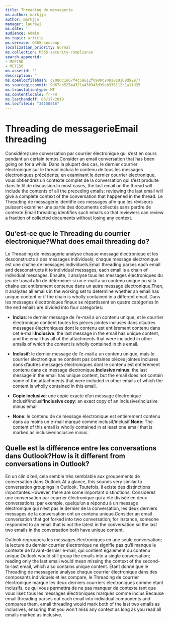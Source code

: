 ```yaml
---
title: Threading de messagerie
ms.author: markjjo
author: markjjo
manager: laurawi
ms.date: ''
audience: Admin
ms.topic: article
ms.service: O365-seccomp
localization_priority: Normal
ms.collection: M365-security-compliance
search.appverid:
- MOE150
- MET150
ms.assetid: ''
description: ''
ms.openlocfilehash: c2086c1667f4c5a612f0980c2492819168d92977
ms.sourcegitcommit: 9d67cb52544321a430343d39eb336112c1a11d35
ms.translationtype: MT
ms.contentlocale: fr-FR
ms.lasthandoff: 05/17/2019
ms.locfileid: "34150816"
---
```

# <a name="email-threading"></a><span data-ttu-id="b9709-102">Threading de messagerie</span><span class="sxs-lookup"><span data-stu-id="b9709-102">Email threading</span></span>

<span data-ttu-id="b9709-103">Considérez une conversation par courrier électronique qui s’est en cours pendant un certain temps.</span><span class="sxs-lookup"><span data-stu-id="b9709-103">Consider an email conversation that has been going on for a while.</span></span> <span data-ttu-id="b9709-104">Dans la plupart des cas, le dernier courrier électronique sur le thread inclura le contenu de tous les messages électroniques précédents; en examinant le dernier courrier électronique, vous obtiendrez un contexte complet de la conversation qui s’est produite dans le fil de discussion.</span><span class="sxs-lookup"><span data-stu-id="b9709-104">In most cases, the last email on the thread will include the contents of all the preceding emails; reviewing the last email will give a complete context of the conversation that happened in the thread.</span></span> <span data-ttu-id="b9709-105">Le Threading de messagerie identifie ces messages afin que les réviseurs puissent examiner une partie des documents collectés sans perdre de contexte.</span><span class="sxs-lookup"><span data-stu-id="b9709-105">Email threading identifies such emails so that reviewers can review a fraction of collected documents without losing any context.</span></span>

## <a name="what-does-email-threading-do"></a><span data-ttu-id="b9709-106">Qu’est-ce que le Threading du courrier électronique?</span><span class="sxs-lookup"><span data-stu-id="b9709-106">What does email threading do?</span></span>

<span data-ttu-id="b9709-107">Le Threading de messagerie analyse chaque message électronique et les desconstructs à des messages individuels; chaque message électronique est une chaîne de messages individuels.</span><span class="sxs-lookup"><span data-stu-id="b9709-107">Email threading parses each email and desconstructs it to individual messages; each email is a chain of individual messages.</span></span> <span data-ttu-id="b9709-108">Ensuite, il analyse tous les messages électroniques du jeu de travail afin de déterminer si un e-mail a un contenu unique ou si la chaîne est entièrement contenue dans un autre message électronique.</span><span class="sxs-lookup"><span data-stu-id="b9709-108">Then, it analyzes all emails in the working set to determine whether an email has unique content or if the chain is wholly contained in a different email.</span></span> <span data-ttu-id="b9709-109">Dans les messages électroniques finaux se répartissent en quatre catégories:</span><span class="sxs-lookup"><span data-stu-id="b9709-109">In the end emails are divided into four categories:</span></span>

- <span data-ttu-id="b9709-110">**Inclus**: le dernier message de l’e-mail a un contenu unique, et le courrier électronique contient toutes les pièces jointes incluses dans d’autres messages électroniques dont le contenu est entièrement contenu dans cet e-mail.</span><span class="sxs-lookup"><span data-stu-id="b9709-110">**Inclusive**: the last message in the email has unique content, and the email has all of the attachments that were included in other emails of which the content is wholly contained in this email.</span></span>


- <span data-ttu-id="b9709-111">**Inclusif**: le dernier message de l’e-mail a un contenu unique, mais le courrier électronique ne contient pas certaines pièces jointes incluses dans d’autres messages électroniques dont le contenu est entièrement contenu dans ce message électronique.</span><span class="sxs-lookup"><span data-stu-id="b9709-111">**Inclusive minus**: the last message in the email has unique content, but the email does not contain some of the attachments that were included in other emails of which the content is wholly contained in this email.</span></span>

- <span data-ttu-id="b9709-112">**Copie inclusive**: une copie exacte d’un message électronique inclusif/inclusif</span><span class="sxs-lookup"><span data-stu-id="b9709-112">**Inclusive copy**: an exact copy of an inclusive/inclusive minus email</span></span>

- <span data-ttu-id="b9709-113">**None**: le contenu de ce message électronique est entièrement contenu dans au moins un e-mail marqué comme inclusif/inclusif.</span><span class="sxs-lookup"><span data-stu-id="b9709-113">**None**: The content of this email is wholly contained in at least one email that is marked as inclusive/inclusive minus.</span></span>

## <a name="how-is-it-different-from-conversations-in-outlook"></a><span data-ttu-id="b9709-114">Quelle est la différence entre les conversations dans Outlook?</span><span class="sxs-lookup"><span data-stu-id="b9709-114">How is it different from conversations in Outlook?</span></span>
<span data-ttu-id="b9709-115">En un clin d’œil, cela semble très semblable aux groupements de conversation dans Outlook.</span><span class="sxs-lookup"><span data-stu-id="b9709-115">At a glance, this sounds very similar to conversation groupings in Outlook.</span></span> <span data-ttu-id="b9709-116">Toutefois, il existe des distinctions importantes.</span><span class="sxs-lookup"><span data-stu-id="b9709-116">However, there are some important distinctions.</span></span> <span data-ttu-id="b9709-117">Considérez une conversation par courrier électronique qui a été divisée en deux conversations; par exemple, quelqu’un a répondu à un message électronique qui n’est pas le dernier de la conversation, les deux derniers messages de la conversation ont un contenu unique.</span><span class="sxs-lookup"><span data-stu-id="b9709-117">Consider an email conversation that got forked into two conversation; for instance, someone responded to an email that is not the latest in the conversation so the last two emails in the conversation both have unique content.</span></span>

<span data-ttu-id="b9709-118">Outlook regroupera les messages électroniques en une seule conversation; la lecture du dernier courrier électronique ne signifie pas qu’il manque le contexte de l’avant-dernier e-mail, qui contient également du contenu unique.</span><span class="sxs-lookup"><span data-stu-id="b9709-118">Outlook would still group the emails into a single conversation; reading only the last email would mean missing the context of the second-to-last email, which also contains unique content.</span></span> <span data-ttu-id="b9709-119">Étant donné que le Threading de messagerie analyse chaque courrier électronique dans des composants individuels et les compare, le Threading de courrier électronique marque les deux derniers courriers électroniques comme étant inclusifs, ce qui vous permettra de ne pas manquer de contexte tant que vous lisez tous les messages électroniques marqués comme inclus.</span><span class="sxs-lookup"><span data-stu-id="b9709-119">Because email threading parses out each email into individual components and compares them, email threading would mark both of the last two emails as inclusives, ensuring that you won't miss any context as long as you read all emails marked as inclusive.</span></span>